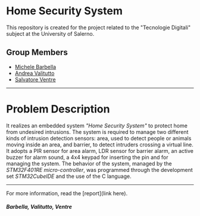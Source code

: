# Home Security System
This repository is created for the project related to the "Tecnologie Digitali" subject at the University of Salerno.

## Group Members
* [Michele Barbella](https://github.com/michelebarbella)
* [Andrea Valitutto](https://github.com/andrewvali)
* [Salvatore Ventre](https://github.com/salventre)
___
# Problem Description
It realizes an embedded system *"Home Security System"* to protect home from undesired intrusions. The system is required to manage two different kinds of intrusion detection sensors: area, used to detect people or animals moving inside an area, and barrier, to detect intruders crossing a virtual line. It adopts a PIR sensor for area alarm, LDR sensor for barrier alarm, an active buzzer for alarm sound, a 4x4 keypad for inserting the pin and for managing the system. The behavior of the system, managed by the *STM32F401RE micro-controller*, was programmed through the development set *STM32CubeIDE* and the use of the C language.
___
For more information, read the [report](link here).

##### Barbella, Valitutto, Ventre
